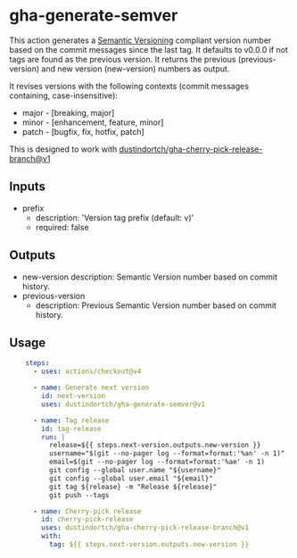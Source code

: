 # gha-generate-semver

This action generates a [Semantic Versioning](https://semver.org) compliant version number based on the commit messages since the last tag.  It defaults to v0.0.0 if not tags are found as the previous version.  It returns the previous (previous-version) and new version (new-version) numbers as output.

It revises versions with the following contexts (commit messages containing, case-insensitive):

* major - [breaking, major]
* minor - [enhancement, feature, minor]
* patch - [bugfix, fix, hotfix, patch]

This is designed to work with [dustindortch/gha-cherry-pick-release-branch@v1](/dustindortch/gha-cherry-pick-release-branch)

## Inputs

* prefix
  * description: 'Version tag prefix (default: v)'
  * required: false

## Outputs

* new-version
    description: Semantic Version number based on commit history.
* previous-version
  * description: Previous Semantic Version number based on commit history.

## Usage

```yaml
    steps:
      - uses: actions/checkout@v4

      - name: Generate next version
        id: next-version
        uses: dustindortch/gha-generate-semver@v1

      - name: Tag release
        id: tag-release
        run: |
          release=${{ steps.next-version.outputs.new-version }}
          username="$(git --no-pager log --format=format:'%an' -n 1)"
          email=$(git --no-pager log --format=format:'%ae' -n 1)
          git config --global user.name "${username}"
          git config --global user.email "${email}"
          git tag ${release} -m "Release ${release}"
          git push --tags

      - name: Cherry-pick release
        id: cherry-pick-release
        uses: dustindortch/gha-cherry-pick-release-branch@v1
        with:
          tag: ${{ steps.next-version.outputs.new-version }}
```
